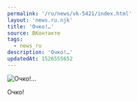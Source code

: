 ```yaml
---
permalink: '/ru/news/vk-5421/index.html'
layout: 'news.ru.njk'
title: 'Очко!…'
source: ВКонтакте
tags:
  - news_ru
description: 'Очко!…'
updatedAt: 1526555652
---
```

![Очко!…](https://sun9-42.userapi.com/impf/c845421/v845421001/5612a/zUZh2xG2mAg.jpg?size=810x1080&quality=96&sign=0f5edfb824b56f89e844ce95278fe1af&c_uniq_tag=11tF9Ob1ReBcnrudIPewlM0NDaEyVcmXKZ8VDYjYfQc&type=album)

Очко!
